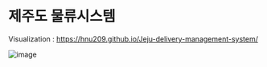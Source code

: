 # 제주도 물류시스템
Visualization : https://hnu209.github.io/Jeju-delivery-management-system/


![image](https://user-images.githubusercontent.com/79645167/183446305-7f4525ba-98e9-409c-89ac-64db4c2f9c31.png)
